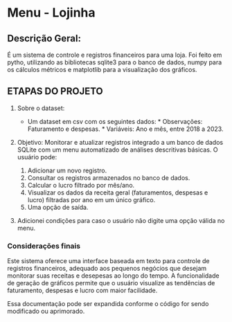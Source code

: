 # Menu - Lojinha
 ## Descrição Geral:
É um sistema de controle e registros financeiros para uma loja. Foi feito em pytho, utilizando as bibliotecas sqlite3 para o banco de dados, numpy para os cálculos métricos e matplotlib para a visualização dos gráficos.

## ETAPAS DO PROJETO

1. Sobre o dataset:
      - Um dataset em csv com os seguintes dados:
            * Observações: Faturamento e despesas.
            * Variáveis: Ano e mês, entre 2018 a 2023. 

2. Objetivo: Monitorar e atualizar registros integrado a um banco de dados SQLite com um menu automatizado de análises descritivas básicas. 
      O usuário pode:
      1. Adicionar um novo registro.
      2. Consultar os registros armazenados no banco de dados.
      3. Calcular o lucro filtrado por mês/ano.
      4. Visualizar os dados da receita geral (faturamentos, despesas e lucro) filtradas por ano em um único gráfico.
      5. Uma opção de saída.

3. Adicionei condições para caso o usuário não digite uma opção válida no menu.

### Considerações finais
Este sistema oferece uma interface baseada em texto para controle de registros financeiros, adequado aos pequenos negócios que desejam monitorar suas receitas e desepesas ao longo do tempo. A funcionalidade de geração de gráficos permite que o usuário visualize as tendências de faturamento, despesas e lucro com maior facilidade.

Essa documentação pode ser expandida conforme o código for sendo modificado ou aprimorado.
